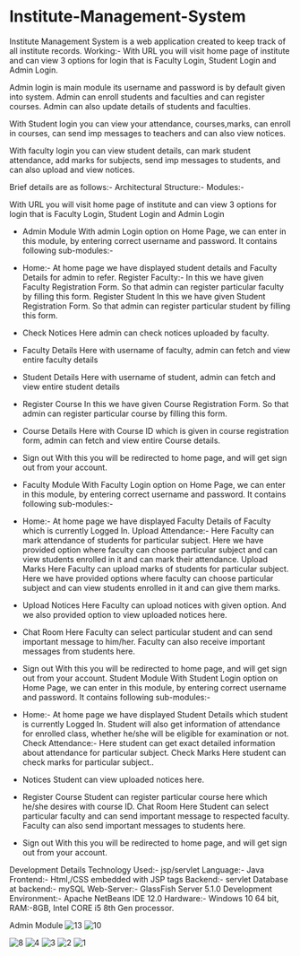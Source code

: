# Institute-Management-System
Institute Management System is a web application created to keep track of all institute records.
Working:-
With URL you will visit home page of institute and can view 3 options for login that is Faculty Login, Student Login and Admin Login.

Admin login is main module its username and password is by default given into system. Admin can enroll students and faculties and can register courses. Admin can also update details of students and faculties.

With Student login you can view your attendance, courses,marks, can enroll in courses, can send imp messages to teachers and can also view notices. 

With faculty login you can view student details, can mark student attendance, add marks for subjects, send imp messages to students, and can also upload and view notices.



Brief details are as follows:-
Architectural Structure:-
Modules:-

With URL you will visit home page of institute and can view 3 options for login that is Faculty Login, Student Login and Admin Login
  

* Admin Module
With admin Login option on Home Page, we can enter in this module, by entering correct username and password.
It contains following sub-modules:-
* Home:-
At home page we have displayed student details and Faculty Details for admin to refer.
Register Faculty:-
In this we have given Faculty Registration Form. So that admin can register particular faculty by filling this form.
Register Student
In this we have given Student Registration Form. So that admin can register particular student by filling this form.

* Check Notices
Here admin can check notices uploaded by faculty.

* Faculty Details
Here with username of faculty, admin can fetch and view entire faculty details

* Student Details
Here with username of student, admin can fetch and view entire student details


* Register Course
In this we have given Course Registration Form. So that admin can register particular course by filling this form.


* Course Details
Here with Course ID which is given in course registration form, admin can fetch and view entire Course details.


* Sign out
With this you will be redirected to home page, and will get sign out from your account.

* Faculty Module
With Faculty Login option on Home Page, we can enter in this module, by entering correct username and password.
It contains following sub-modules:-
* Home:-
At home page we have displayed Faculty Details of Faculty which is currently Logged In.
Upload Attendance:-
Here Faculty can mark attendance of students for particular subject. Here we have provided option where faculty can choose particular subject and can view students enrolled in it and can mark their attendance.
Upload Marks
Here Faculty can upload marks of students for particular subject. Here we have provided options where faculty can choose particular subject and can view students enrolled in it and can give them marks.

* Upload Notices
Here Faculty can upload notices with given option. And we also provided option to view uploaded notices here.

* Chat Room
Here Faculty can select particular student and can send important message to him/her. Faculty can also receive important messages from students here.



* Sign out
With this you will be redirected to home page, and will get sign out from your account.
Student  Module
With Student Login option on Home Page, we can enter in this module, by entering correct username and password.
It contains following sub-modules:-
* Home:-
At home page we have displayed Student Details which student is currently Logged In. Student will also get information of attendance for enrolled class, whether he/she will be eligible for examination or not. 
Check Attendance:-
Here student can get exact detailed information about attendance for particular subject. 
Check Marks
Here student can check marks for particular subject..

* Notices
Student can view uploaded notices here.

* Register Course
Student can register particular course here which he/she desires with course ID. 
Chat Room
Here Student can select particular faculty and can send important message to respected faculty. Faculty can also send important messages to students here.


* Sign out
With this you will be redirected to home page, and will get sign out from your account.

Development Details
Technology Used:- jsp/servlet
Language:- Java
Frontend:- Html,/CSS embedded with JSP tags
Backend:- servlet
Database at backend:- mySQL
Web-Server:- GlassFish Server 5.1.0
Development Environment:- Apache NetBeans IDE 12.0
Hardware:- Windows 10 64 bit, RAM:-8GB, Intel CORE i5 8th Gen processor. 

Admin Module
![13](https://github.com/saniya44/Institute-Management-System/assets/65069383/eca24083-a791-48ec-aba7-01aa28596c64)
![10](https://github.com/saniya44/Institute-Management-System/assets/65069383/e9db01eb-f273-4d56-9ff6-6f0261e4fefa)

![8](https://github.com/saniya44/Institute-Management-System/assets/65069383/7321b878-8515-4446-9da1-348128b25525)
![4](https://github.com/saniya44/Institute-Management-System/assets/65069383/4208a5d0-7457-4016-b0ce-6230ddcef97b)
![3](https://github.com/saniya44/Institute-Management-System/assets/65069383/a1d10e97-a45c-417a-82e8-f8f82bc70cc8)
![2](https://github.com/saniya44/Institute-Management-System/assets/65069383/15a78834-b8fc-471e-b3a0-c26372411d7a)
![1](https://github.com/saniya44/Institute-Management-System/assets/65069383/ceabdf4f-dab6-406a-9745-db87effa6d08)

